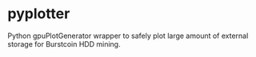 # pyplotter
Python gpuPlotGenerator wrapper to safely plot large amount of external storage for Burstcoin HDD mining.
